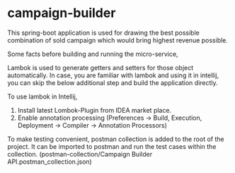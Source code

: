# campaign-builder

This spring-boot application is used for drawing the best possible combination of sold campaign which would bring highest revenue possible.

Some facts before building and running the micro-service,

Lambok is used to generate getters and setters for those object automatically. In case, you are familiar with lambok and using it in intellij, you can skip the below additional step and build the application directly.

To use lambok in Intellij, 

1. Install latest Lombok-Plugin from IDEA market place.
2. Enable annotation processing (Preferences -> Build, Execution, Deployment -> Compiler -> Annotation Processors)

To make testing convenient, postman collection is added to the root of the project. It can be imported to postman and run the test cases within the collection. (postman-collection/Campaign Builder API.postman_collection.json)

